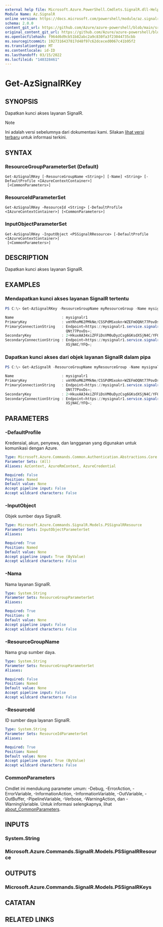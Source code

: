 ```yaml
---
external help file: Microsoft.Azure.PowerShell.Cmdlets.SignalR.dll-Help.xml
Module Name: Az.SignalR
online version: https://docs.microsoft.com/powershell/module/az.signalr/get-azsignalrkey
schema: 2.0.0
content_git_url: https://github.com/Azure/azure-powershell/blob/main/src/SignalR/SignalR/help/Get-AzSignalRKey.md
original_content_git_url: https://github.com/Azure/azure-powershell/blob/main/src/SignalR/SignalR/help/Get-AzSignalRKey.md
ms.openlocfilehash: f964d6d9cb51b82abc2a9c830fa3f23044735cbb
ms.sourcegitcommit: 1927316437817d48f97c62dceced0067c41b95f2
ms.translationtype: MT
ms.contentlocale: id-ID
ms.lasthandoff: 03/15/2022
ms.locfileid: "140328461"
---
```

# Get-AzSignalRKey

## SYNOPSIS
Dapatkan kunci akses layanan SignalR.

> [!NOTE]
>Ini adalah versi sebelumnya dari dokumentasi kami. Silakan [lihat versi terbaru](/powershell/module/az.signalr/get-azsignalrkey) untuk informasi terkini.

## SYNTAX

### ResourceGroupParameterSet (Default)
```
Get-AzSignalRKey [-ResourceGroupName <String>] [-Name] <String> [-DefaultProfile <IAzureContextContainer>]
 [<CommonParameters>]
```

### ResourceIdParameterSet
```
Get-AzSignalRKey -ResourceId <String> [-DefaultProfile <IAzureContextContainer>] [<CommonParameters>]
```

### InputObjectParameterSet
```
Get-AzSignalRKey -InputObject <PSSignalRResource> [-DefaultProfile <IAzureContextContainer>]
 [<CommonParameters>]
```

## DESCRIPTION
Dapatkan kunci akses layanan SignalR.

## EXAMPLES

### Mendapatkan kunci akses layanan SignalR tertentu
```powershell
PS C:\> Get-AzSignalRKey -ResourceGroupName myResourceGroup -Name mysignalr1

Name                      : mysignalr1
PrimaryKey                : vmYRhoM62PMkNe/CSSPdMSxokn+WZEFmOQNt77PovDs=
PrimaryConnectionString   : Endpoint=https://mysignalr1.service.signalr.net;AccessKey=vmYRhoM62PMkNe/CSSPdMSxokn+WZEFmO
                            QNt77PovDs=;
SecondaryKey              : 2+HkuxAA34xiZFFiDsVM0uDyzCsg6GKsdXSjN4C/YFQ=
SecondaryConnectionString : Endpoint=https://mysignalr1.service.signalr.net;AccessKey=2+HkuxAA34xiZFFiDsVM0uDyzCsg6GKsd
                            XSjN4C/YFQ=;
```

### Dapatkan kunci akses dari objek layanan SignalR dalam pipa

```powershell
PS C:\> Get-AzSignalR -ResourceGroupName myResourceGroup -Name mysignalr1 | Get-AzSignalRKey

Name                      : mysignalr1
PrimaryKey                : vmYRhoM62PMkNe/CSSPdMSxokn+WZEFmOQNt77PovDs=
PrimaryConnectionString   : Endpoint=https://mysignalr1.service.signalr.net;AccessKey=vmYRhoM62PMkNe/CSSPdMSxokn+WZEFmO
                            QNt77PovDs=;
SecondaryKey              : 2+HkuxAA34xiZFFiDsVM0uDyzCsg6GKsdXSjN4C/YFQ=
SecondaryConnectionString : Endpoint=https://mysignalr1.service.signalr.net;AccessKey=2+HkuxAA34xiZFFiDsVM0uDyzCsg6GKsd
                            XSjN4C/YFQ=;
```

## PARAMETERS

### -DefaultProfile
Kredensial, akun, penyewa, dan langganan yang digunakan untuk komunikasi dengan Azure.

```yaml
Type: Microsoft.Azure.Commands.Common.Authentication.Abstractions.Core.IAzureContextContainer
Parameter Sets: (All)
Aliases: AzContext, AzureRmContext, AzureCredential

Required: False
Position: Named
Default value: None
Accept pipeline input: False
Accept wildcard characters: False
```

### -InputObject
Objek sumber daya SignalR.

```yaml
Type: Microsoft.Azure.Commands.SignalR.Models.PSSignalRResource
Parameter Sets: InputObjectParameterSet
Aliases:

Required: True
Position: Named
Default value: None
Accept pipeline input: True (ByValue)
Accept wildcard characters: False
```

### -Nama
Nama layanan SignalR.

```yaml
Type: System.String
Parameter Sets: ResourceGroupParameterSet
Aliases:

Required: True
Position: 0
Default value: None
Accept pipeline input: False
Accept wildcard characters: False
```

### -ResourceGroupName
Nama grup sumber daya.

```yaml
Type: System.String
Parameter Sets: ResourceGroupParameterSet
Aliases:

Required: False
Position: Named
Default value: None
Accept pipeline input: False
Accept wildcard characters: False
```

### -ResourceId
ID sumber daya layanan SignalR.

```yaml
Type: System.String
Parameter Sets: ResourceIdParameterSet
Aliases:

Required: True
Position: Named
Default value: None
Accept pipeline input: True (ByValue)
Accept wildcard characters: False
```

### CommonParameters
Cmdlet ini mendukung parameter umum: -Debug, -ErrorAction, -ErrorVariable, -InformationAction, -InformationVariable, -OutVariable, -OutBuffer, -PipelineVariable, -Verbose, -WarningAction, dan -WarningVariable. Untuk informasi selengkapnya, lihat [about_CommonParameters](http://go.microsoft.com/fwlink/?LinkID=113216).

## INPUTS

### System.String
### Microsoft.Azure.Commands.SignalR.Models.PSSignalRResource
## OUTPUTS

### Microsoft.Azure.Commands.SignalR.Models.PSSignalRKeys
## CATATAN

## RELATED LINKS
